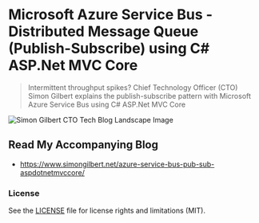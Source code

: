﻿# Microsoft Azure Service Bus - Distributed Message Queue (Publish-Subscribe) using C# ASP.Net MVC Core
> Intermittent throughput spikes? Chief Technology Officer (CTO) Simon Gilbert explains the publish-subscribe pattern with Microsoft Azure Service Bus using C# ASP.Net MVC Core

![Simon Gilbert CTO Tech Blog Landscape Image](https://www.simongilbert.net/content/images/2019/04/simon-gilbert-cto-tech-blog-17.png)

## Read My Accompanying Blog
- https://www.simongilbert.net/azure-service-bus-pub-sub-aspdotnetmvccore/

### License
See the [LICENSE](LICENSE.md) file for license rights and limitations (MIT).